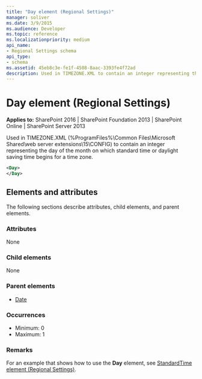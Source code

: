 ```yaml
---
title: "Day element (Regional Settings)"
manager: soliver
ms.date: 3/9/2015
ms.audience: Developer
ms.topic: reference
ms.localizationpriority: medium
api_name:
- Regional Settings schema
api_type:
- schema
ms.assetid: 45eb8c3e-fe1f-4508-8aac-3393fe4f72ad
description: Used in TIMEZONE.XML to contain an integer representing the day of the month on which standard time or daylight saving time begins for a time zone.
---
```


# Day element (Regional Settings)

**Applies to:** SharePoint 2016 | SharePoint Foundation 2013 | SharePoint Online | SharePoint Server 2013

Used in TIMEZONE.XML (%ProgramFiles%\Common Files\Microsoft Shared\web server extensions\15\CONFIG) to contain an integer representing the day of the month on which standard time or daylight saving time begins for a time zone.

```XML
<Day>
</Day>
```

## Elements and attributes

The following sections describe attributes, child elements, and parent elements.

### Attributes

None

### Child elements

None

### Parent elements

- [Date](date-element-regional-settings.md)

### Occurrences

- Minimum: 0
- Maximum: 1

### Remarks

For an example that shows how to use the **Day** element, see [StandardTime element (Regional Settings)](standardtime-element-regional-settings.md).
